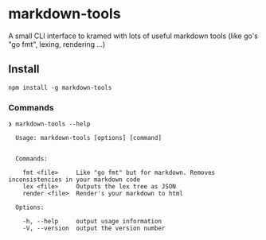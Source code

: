 # markdown-tools
A small CLI interface to kramed with lots of useful markdown tools (like go's "go fmt", lexing, rendering ...)

## Install

```
npm install -g markdown-tools
```

### Commands

```
❯ markdown-tools --help

  Usage: markdown-tools [options] [command]


  Commands:

    fmt <file>     Like "go fmt" but for markdown. Removes inconsistencies in your markdown code
    lex <file>     Outputs the lex tree as JSON
    render <file>  Render's your markdown to html

  Options:

    -h, --help     output usage information
    -V, --version  output the version number

```
